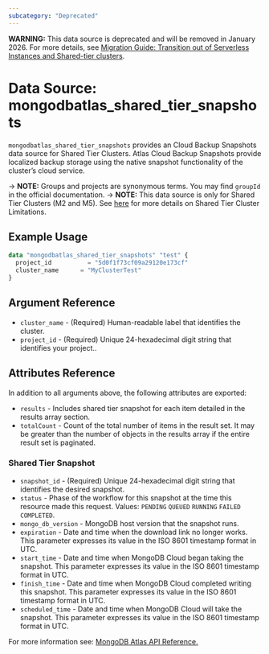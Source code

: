 ```yaml
---
subcategory: "Deprecated"    
---
```


**WARNING:** This data source is deprecated and will be removed in January 2026. For more details, see [Migration Guide: Transition out of Serverless Instances and Shared-tier clusters](https://registry.terraform.io/providers/mongodb/mongodbatlas/latest/docs/guides/serverless-shared-migration-guide).

# Data Source: mongodbatlas_shared_tier_snapshots

`mongodbatlas_shared_tier_snapshots` provides an Cloud Backup Snapshots data source for Shared Tier Clusters. Atlas Cloud Backup Snapshots provide localized backup storage using the native snapshot functionality of the cluster’s cloud service.

-> **NOTE:** Groups and projects are synonymous terms. You may find `groupId` in the official documentation.
-> **NOTE:** This data source is only for Shared Tier Clusters (M2 and M5). See [here](https://www.mongodb.com/docs/atlas/reference/free-shared-limitations/) for more details on Shared Tier Cluster Limitations. 


## Example Usage

```terraform
data "mongodbatlas_shared_tier_snapshots" "test" {
  project_id          = "5d0f1f73cf09a29120e173cf"
  cluster_name      = "MyClusterTest"
}
```

## Argument Reference

* `cluster_name` - (Required) Human-readable label that identifies the cluster.
* `project_id` - (Required) Unique 24-hexadecimal digit string that identifies your project..

## Attributes Reference

In addition to all arguments above, the following attributes are exported:

* `results` - Includes shared tier snapshot for each item detailed in the results array section.
* `totalCount` - Count of the total number of items in the result set. It may be greater than the number of objects in the results array if the entire result set is paginated.

### Shared Tier Snapshot

* `snapshot_id` - (Required) Unique 24-hexadecimal digit string that identifies the desired snapshot.
* `status` - Phase of the workflow for this snapshot at the time this resource made this request. Values: `PENDING` `QUEUED` `RUNNING` `FAILED` `COMPLETED`.
* `mongo_db_version` - MongoDB host version that the snapshot runs.
* `expiration` - Date and time when the download link no longer works. This parameter expresses its value in the ISO 8601 timestamp format in UTC.
* `start_time` - Date and time when MongoDB Cloud began taking the snapshot. This parameter expresses its value in the ISO 8601 timestamp format in UTC.
* `finish_time` - Date and time when MongoDB Cloud completed writing this snapshot. This parameter expresses its value in the ISO 8601 timestamp format in UTC.
* `scheduled_time` - 	Date and time when MongoDB Cloud will take the snapshot. This parameter expresses its value in the ISO 8601 timestamp format in UTC.

For more information see: [MongoDB Atlas API Reference.](https://www.mongodb.com/docs/atlas/reference/api-resources-spec/#tag/Cloud-Backups/operation/listShardedClusterBackups)